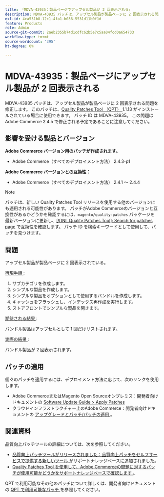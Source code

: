 ```yaml
---
title: 「MDVA-43935：製品ページでアップセル製品が 2 回表示される」
description: MDVA-43935 パッチは、アップセル製品が製品ページに 2 回表示される問題を修正します。 このパッチは、[Quality Patches Tool （QPT） ] （/help/announcements/adobe-commerce-announcements/magento-quality-patches-released-new-tool-to-self-serve-quality-patches.md） 1.1.13 がインストールされている場合に利用できます。 パッチ ID は MDVA-43935。 この問題はAdobe Commerce 2.4.5 で修正される予定であることに注意してください。
exl-id: 4ca531b8-12c1-4fa1-b036-5531d11b0f1d
feature: Products
role: Admin
source-git-commit: 2aeb2355b74d1cdfc62b5e7c5aa04fcd0a654733
workflow-type: tm+mt
source-wordcount: '395'
ht-degree: 0%

---
```


# MDVA-43935：製品ページにアップセル製品が 2 回表示される

MDVA-43935 パッチは、アップセル製品が製品ページに 2 回表示される問題を修正します。 このパッチは、[Quality Patches Tool （QPT） ](/help/announcements/adobe-commerce-announcements/magento-quality-patches-released-new-tool-to-self-serve-quality-patches.md)1.1.13 がインストールされている場合に使用できます。 パッチ ID は MDVA-43935。 この問題はAdobe Commerce 2.4.5 で修正される予定であることに注意してください。

## 影響を受ける製品とバージョン

**Adobe Commerce バージョン用のパッチが作成されます。**

* Adobe Commerce（すべてのデプロイメント方法） 2.4.3-p1

**Adobe Commerce バージョンとの互換性：**

* Adobe Commerce（すべてのデプロイメント方法） 2.4.1 ～ 2.4.4

>[!NOTE]
>
>パッチは、新しい Quality Patches Tool リリースを使用する他のバージョンにも適用される可能性があります。 パッチがAdobe Commerceのバージョンと互換性があるかどうかを確認するには、`magento/quality-patches` パッケージを最新バージョンに更新し、[[!DNL Quality Patches Tool]: Search for patches page](https://experienceleague.adobe.com/tools/commerce-quality-patches/index.html) で互換性を確認します。 パッチ ID を検索キーワードとして使用して、パッチを見つけます。

## 問題

アップセル製品が製品ページに 2 回表示されている。

<u> 再現手順 </u>:

1. サブカテゴリを作成します。
1. シンプルな製品を作成します。
1. シンプルな製品をオプションとして使用するバンドルを作成します。
1. キャッシュをフラッシュし、インデックス再作成を実行します。
1. ストアフロントでシンプルな製品を開きます。

<u> 期待される結果 </u>:

バンドル製品はアップセルとして 1 回だけリストされます。

<u> 実際の結果 </u>:

バンドル製品が 2 回表示されます。

## パッチの適用

個々のパッチを適用するには、デプロイメント方法に応じて、次のリンクを使用します。

* Adobe CommerceまたはMagento Open Sourceオンプレミス：開発者向けドキュメントの [Software Update Guide > Apply Patches](https://experienceleague.adobe.com/en/docs/commerce-operations/tools/quality-patches-tool/usage)
* クラウドインフラストラクチャー上のAdobe Commerce：開発者向けドキュメントの [ アップグレードとパッチ/パッチの適用 ](https://experienceleague.adobe.com/en/docs/commerce-cloud-service/user-guide/develop/upgrade/apply-patches)。

## 関連資料

品質向上パッチツールの詳細については、次を参照してください。

* [ 品質向上パッチツールがリリースされました：品質向上パッチをセルフサービスで提供する新しいツール ](/help/announcements/adobe-commerce-announcements/magento-quality-patches-released-new-tool-to-self-serve-quality-patches.md) がサポートナレッジベースに追加されました。
* [Quality Patches Tool を使用して、Adobe Commerceの問題に対するパッチが使用可能かどうかをサポートナレッジベースで確認します ](/help/support-tools/patches-available-in-qpt-tool/check-patch-for-magento-issue-with-magento-quality-patches.md)。

QPT で利用可能なその他のパッチについて詳しくは、開発者向けドキュメントの [QPT で利用可能なパッチ ](https://experienceleague.adobe.com/tools/commerce-quality-patches/index.html) を参照してください。
